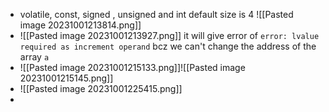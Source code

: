 - volatile, const, signed , unsigned and int default size is 4 ![[Pasted image 20231001213814.png]]
- ![[Pasted image 20231001213927.png]] it will give error of `error: lvalue required as increment operand` bcz we can't change the address of the array `a`
- ![[Pasted image 20231001215133.png]]![[Pasted image 20231001215145.png]]
- ![[Pasted image 20231001225415.png]]
- 